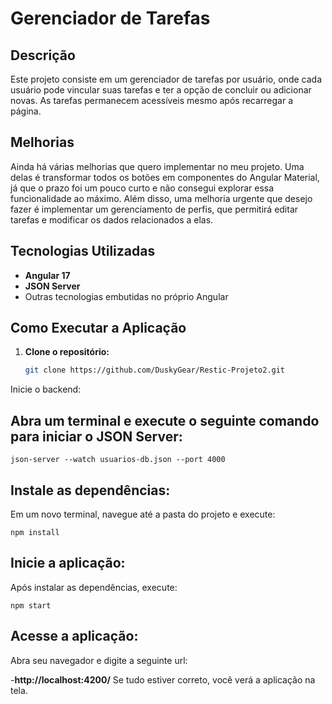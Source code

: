 # Gerenciador de Tarefas

## Descrição

Este projeto consiste em um gerenciador de tarefas por usuário, onde cada usuário pode vincular suas tarefas e ter a opção de concluir ou adicionar novas. As tarefas permanecem acessíveis mesmo após recarregar a página.
## Melhorias
Ainda há várias melhorias que quero implementar no meu projeto. Uma delas é transformar todos os botões em componentes do Angular Material, já que o prazo foi um pouco curto e não consegui explorar essa funcionalidade ao máximo. Além disso, uma melhoria urgente que desejo fazer é implementar um gerenciamento de perfis, que permitirá editar tarefas e modificar os dados relacionados a elas.
## Tecnologias Utilizadas

- **Angular 17**
- **JSON Server**
- Outras tecnologias embutidas no próprio Angular

## Como Executar a Aplicação

1. **Clone o repositório:**

   ```bash
   git clone https://github.com/DuskyGear/Restic-Projeto2.git
Inicie o backend:

## Abra um terminal e execute o seguinte comando para iniciar o JSON Server:

    

    json-server --watch usuarios-db.json --port 4000

## Instale as dependências:

Em um novo terminal, navegue até a pasta do projeto e execute:

    

    npm install

    
## Inicie a aplicação:

Após instalar as dependências, execute:

    
    npm start


## Acesse a aplicação:

Abra seu navegador e digite a seguinte url:

-**http://localhost:4200/**
Se tudo estiver correto, você verá a aplicação na tela.
